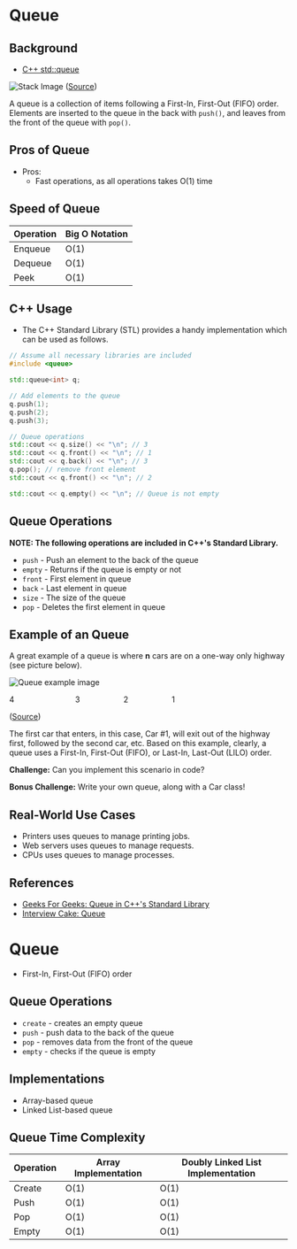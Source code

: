 # Queue

## Background

- [C++ std::queue](http://www.cplusplus.com/reference/queue/queue/)

![Stack Image](https://cdn.programiz.com/sites/tutorial2program/files/queue.png)
([Source](https://www.programiz.com/dsa/queue))

A queue is a collection of items following a First-In, First-Out (FIFO) order. Elements are inserted to the queue in the back with `push()`, and leaves from the front of the queue with `pop()`.

## Pros of Queue

- Pros:
  - Fast operations, as all operations takes O(1) time

## Speed of Queue

| Operation | Big O Notation |
| --------- | -------------- |
| Enqueue   | O(1)           |
| Dequeue   | O(1)           |
| Peek      | O(1)           |

## C++ Usage

- The C++ Standard Library (STL) provides a handy implementation which can be used as follows.

```cpp
// Assume all necessary libraries are included
#include <queue>

std::queue<int> q;

// Add elements to the queue
q.push(1);
q.push(2);
q.push(3);

// Queue operations
std::cout << q.size() << "\n"; // 3
std::cout << q.front() << "\n"; // 1
std::cout << q.back() << "\n"; // 3
q.pop(); // remove front element
std::cout << q.front() << "\n"; // 2

std::cout << q.empty() << "\n"; // Queue is not empty
```

## Queue Operations

**NOTE: The following operations are included in C++'s Standard Library.**

- `push` - Push an element to the back of the queue
- `empty` - Returns if the queue is empty or not
- `front` - First element in queue
- `back` - Last element in queue
- `size` - The size of the queue
- `pop` - Deletes the first element in queue

## Example of an Queue

A great example of a queue is where **n** cars are on a one-way only highway (see picture below).

![Queue example image](https://www.tutorialspoint.com/data_structures_algorithms/images/queue_example.jpg)

4&nbsp;&nbsp;&nbsp;&nbsp;&nbsp;&nbsp;&nbsp;&nbsp;&nbsp;&nbsp;&nbsp;&nbsp;&nbsp;&nbsp;&nbsp;&nbsp;&nbsp;&nbsp;&nbsp;&nbsp;&nbsp;&nbsp;&nbsp;&nbsp;&nbsp;&nbsp;&nbsp;&nbsp;3&nbsp;&nbsp;&nbsp;&nbsp;&nbsp;&nbsp;&nbsp;&nbsp;&nbsp;&nbsp;&nbsp;&nbsp;&nbsp;&nbsp;&nbsp;&nbsp;&nbsp;&nbsp;&nbsp;&nbsp;2&nbsp;&nbsp;&nbsp;&nbsp;&nbsp;&nbsp;&nbsp;&nbsp;&nbsp;&nbsp;&nbsp;&nbsp;&nbsp;&nbsp;&nbsp;&nbsp;&nbsp;&nbsp;&nbsp;&nbsp;1

([Source](https://www.google.com/url?sa=i&url=https%3A%2F%2Fwww.tutorialspoint.com%2Fdata_structures_algorithms%2Fdsa_queue.htm&psig=AOvVaw1Bzcw8eFVAMyq944xV0Vxo&ust=1592343766873000&source=images&cd=vfe&ved=0CA0QjhxqFwoTCOiKvvfkhOoCFQAAAAAdAAAAABAJ))

The first car that enters, in this case, Car #1, will exit out of the highway first, followed by the second car, etc. Based on this example, clearly, a queue uses a First-In, First-Out (FIFO), or Last-In, Last-Out (LILO) order.

**Challenge:** Can you implement this scenario in code?

**Bonus Challenge:** Write your own queue, along with a Car class!

## Real-World Use Cases

- Printers uses queues to manage printing jobs.
- Web servers uses queues to manage requests.
- CPUs uses queues to manage processes.

## References

- [Geeks For Geeks: Queue in C++'s Standard Library](https://www.geeksforgeeks.org/queue-cpp-stl/)
- [Interview Cake: Queue](https://www.interviewcake.com/concept/cpp/queue)



# Queue

- First-In, First-Out (FIFO) order

## Queue Operations

- `create` - creates an empty queue
- `push` - push data to the back of the queue
- `pop` - removes data from the front of the queue
- `empty` - checks if the queue is empty

## Implementations

- Array-based queue
- Linked List-based queue

## Queue Time Complexity

| Operation | Array Implementation | Doubly Linked List Implementation |
| --------- | -------------------- | --------------------------------- |
| Create    | O(1)                 | O(1)                              |
| Push      | O(1)                 | O(1)                              |
| Pop       | O(1)                 | O(1)                              |
| Empty     | O(1)                 | O(1)                              |
